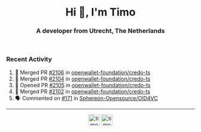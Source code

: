 <h1 align="center">Hi 👋, I'm Timo</h1>
<h3 align="center">A developer from Utrecht, The Netherlands</h3>
<br/>
<!-- https://github.com/rahuldkjain/github-profile-readme-generator --!>

<!--  <p align="left"><img src="https://github-readme-stats.vercel.app/api?username=timoglastra&show_icons=true&count_private=true&" alt="timoglastra" /></p> --!>

<!--
Github language stats
<p align="left"><img src="https://github-readme-stats.vercel.app/api/top-langs/?username=timoglastra&layout=compact" alt="timoglastra" /><p>
-->

<!-- Codestats language stats -->
<!-- <p align="left"><img src="https://codestats-readme.vercel.app/api/top-langs/?username=timoglastra&layout=compact&language_count=12" alt="timoglastra" /><p>    --!>
  
<h3>Recent Activity</h3>

<!--START_SECTION:activity-->
1. 🎉 Merged PR [#2106](https://github.com/openwallet-foundation/credo-ts/pull/2106) in [openwallet-foundation/credo-ts](https://github.com/openwallet-foundation/credo-ts)
2. 🎉 Merged PR [#2104](https://github.com/openwallet-foundation/credo-ts/pull/2104) in [openwallet-foundation/credo-ts](https://github.com/openwallet-foundation/credo-ts)
3. 💪 Opened PR [#2105](https://github.com/openwallet-foundation/credo-ts/pull/2105) in [openwallet-foundation/credo-ts](https://github.com/openwallet-foundation/credo-ts)
4. 🎉 Merged PR [#2102](https://github.com/openwallet-foundation/credo-ts/pull/2102) in [openwallet-foundation/credo-ts](https://github.com/openwallet-foundation/credo-ts)
5. 🗣 Commented on [#171](https://github.com/Sphereon-Opensource/OID4VC/pull/171#issuecomment-2495956264) in [Sphereon-Opensource/OID4VC](https://github.com/Sphereon-Opensource/OID4VC)
<!--END_SECTION:activity-->

---

<p align="center">
<a href="https://twitter.com/timoglastra" target="blank"><img align="center" src="https://cdn.jsdelivr.net/npm/simple-icons@3.0.1/icons/twitter.svg" alt="timoglastra" height="30" width="30" /></a>
<a href="https://linkedin.com/in/timoglastra" target="blank"><img align="center" src="https://cdn.jsdelivr.net/npm/simple-icons@3.0.1/icons/linkedin.svg" alt="timoglastra" height="30" width="30" /></a>
</p>




